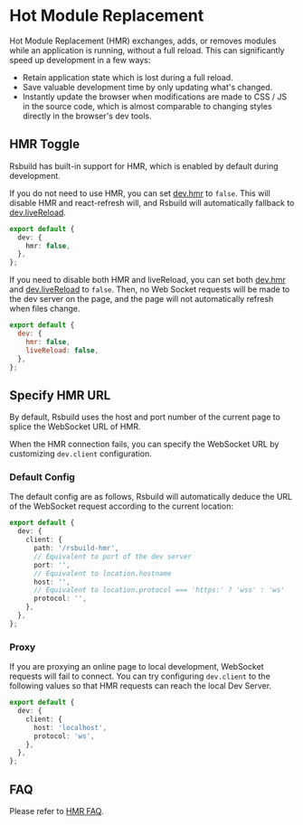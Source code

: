 # Hot Module Replacement

Hot Module Replacement (HMR) exchanges, adds, or removes modules while an application is running, without a full reload. This can significantly speed up development in a few ways:

- Retain application state which is lost during a full reload.
- Save valuable development time by only updating what's changed.
- Instantly update the browser when modifications are made to CSS / JS in the source code, which is almost comparable to changing styles directly in the browser's dev tools.

## HMR Toggle

Rsbuild has built-in support for HMR, which is enabled by default during development.

If you do not need to use HMR, you can set [dev.hmr](/config/dev/hmr) to `false`. This will disable HMR and react-refresh will, and Rsbuild will automatically fallback to [dev.liveReload](/config/dev/live-reload).

```ts title="rsbuild.config.ts"
export default {
  dev: {
    hmr: false,
  },
};
```

If you need to disable both HMR and liveReload, you can set both [dev.hmr](/config/dev/hmr) and [dev.liveReload](/config/dev/live-reload) to `false`. Then, no Web Socket requests will be made to the dev server on the page, and the page will not automatically refresh when files change.

```js title="rsbuild.config.ts"
export default {
  dev: {
    hmr: false,
    liveReload: false,
  },
};
```

## Specify HMR URL

By default, Rsbuild uses the host and port number of the current page to splice the WebSocket URL of HMR.

When the HMR connection fails, you can specify the WebSocket URL by customizing `dev.client` configuration.

### Default Config

The default config are as follows, Rsbuild will automatically deduce the URL of the WebSocket request according to the current location:

```ts
export default {
  dev: {
    client: {
      path: '/rsbuild-hmr',
      // Equivalent to port of the dev server
      port: '',
      // Equivalent to location.hostname
      host: '',
      // Equivalent to location.protocol === 'https:' ? 'wss' : 'ws'
      protocol: '',
    },
  },
};
```

### Proxy

If you are proxying an online page to local development, WebSocket requests will fail to connect. You can try configuring `dev.client` to the following values so that HMR requests can reach the local Dev Server.

```ts
export default {
  dev: {
    client: {
      host: 'localhost',
      protocol: 'ws',
    },
  },
};
```

## FAQ

Please refer to [HMR FAQ](/guide/faq/hmr).
